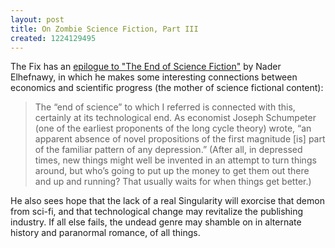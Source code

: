 ```yaml
---
layout: post
title: On Zombie Science Fiction, Part III
created: 1224129495
---
```

The Fix has an [epilogue to "The End of Science Fiction"](http://thefix-online.com/features/end-of-science-fiction-postscript/) by Nader Elhefnawy, in which he makes some interesting connections between economics and scientific progress (the mother of science fictional content):

> The “end of science” to which I referred is connected with this, certainly at its technological end. As economist Joseph Schumpeter (one of the earliest proponents of the long cycle theory) wrote, “an apparent absence of novel propositions of the first magnitude [is] part of the familiar pattern of any depression.”<!--break--> (After all, in depressed times, new things might well be invented in an attempt to turn things around, but who’s going to put up the money to get them out there and up and running? That usually waits for when things get better.)

He also sees hope that the lack of a real Singularity will exorcise that demon from sci-fi, and that technological change may revitalize the publishing industry.  If all else fails, the undead genre may shamble on in alternate history and paranormal romance, of all things.
